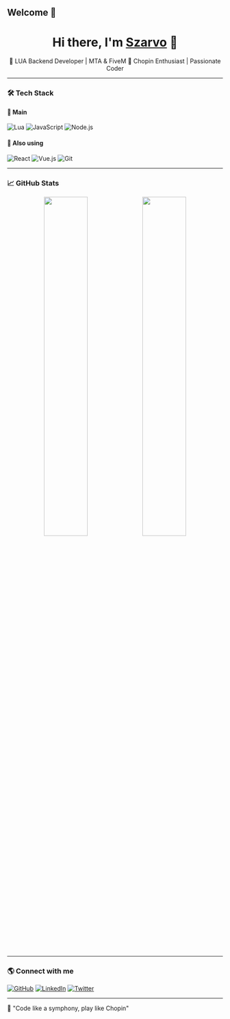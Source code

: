 ## Welcome 👋

<h1 align="center">Hi there, I'm <a href="https://github.com/Szarvo">Szarvo</a> 👋</h1>

<p align="center">
🚀 LUA Backend Developer | MTA & FiveM  
🎵 Chopin Enthusiast | Passionate Coder  
</p>

---

### 🛠 Tech Stack
#### 🚀 Main
![Lua](https://img.shields.io/badge/Lua-%232C2D72.svg?style=for-the-badge&logo=lua&logoColor=white)
![JavaScript](https://img.shields.io/badge/JavaScript-F7DF1E?style=for-the-badge&logo=javascript&logoColor=black)
![Node.js](https://img.shields.io/badge/Node.js-339933?style=for-the-badge&logo=nodedotjs&logoColor=white)

#### 🔹 Also using
![React](https://img.shields.io/badge/React-%2361DAFB.svg?style=for-the-badge&logo=react&logoColor=white)
![Vue.js](https://img.shields.io/badge/Vue.js-%234FC08D.svg?style=for-the-badge&logo=vuedotjs&logoColor=white)
![Git](https://img.shields.io/badge/Git-F05032?style=for-the-badge&logo=git&logoColor=white)


---

### 📈 GitHub Stats  
<div align="center">
  <img src="https://github-readme-stats.vercel.app/api?username=Szarvo&show_icons=true&theme=tokyonight" width="45%">
  <img src="https://github-readme-streak-stats.herokuapp.com/?user=Szarvo&theme=tokyonight" width="45%">
</div>

---

### 🌎 Connect with me
[![GitHub](https://img.shields.io/badge/GitHub-%23121011.svg?style=for-the-badge&logo=github&logoColor=white)](https://github.com/Szarvo)
[![LinkedIn](https://img.shields.io/badge/LinkedIn-0077B5.svg?style=for-the-badge&logo=linkedin&logoColor=white)](https://linkedin.com/in/Szarvo)
[![Twitter](https://img.shields.io/badge/Twitter-1DA1F2.svg?style=for-the-badge&logo=twitter&logoColor=white)](https://twitter.com/Szarvo)

---

🎵 "Code like a symphony, play like Chopin"  

